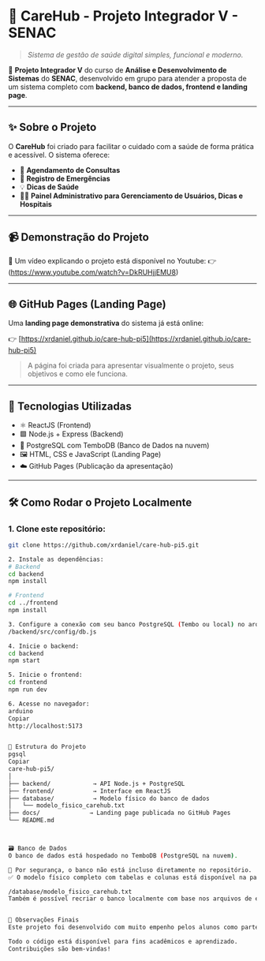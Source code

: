 # 💙 CareHub - Projeto Integrador V - SENAC

> _Sistema de gestão de saúde digital simples, funcional e moderno._

📌 **Projeto Integrador V** do curso de **Análise e Desenvolvimento de Sistemas** do **SENAC**, desenvolvido em grupo para atender a proposta de um sistema completo com **backend, banco de dados, frontend e landing page**.

---

## ✨ Sobre o Projeto

O **CareHub** foi criado para facilitar o cuidado com a saúde de forma prática e acessível. O sistema oferece:

- 📅 **Agendamento de Consultas**
- 🚨 **Registro de Emergências**
- 💡 **Dicas de Saúde**
- 👨‍⚕️ **Painel Administrativo para Gerenciamento de Usuários, Dicas e Hospitais**

---

## 📹 Demonstração do Projeto

🎥 Um vídeo explicando o projeto está disponível no Youtube:
👉 (https://www.youtube.com/watch?v=DkRUHjjEMU8)

---

## 🌐 GitHub Pages (Landing Page)

Uma **landing page demonstrativa** do sistema já está online:

👉 [https://xrdaniel.github.io/care-hub-pi5](https://xrdaniel.github.io/care-hub-pi5)

> A página foi criada para apresentar visualmente o projeto, seus objetivos e como ele funciona.

---

## 🚀 Tecnologias Utilizadas

- ⚛️ ReactJS (Frontend)
- 🟩 Node.js + Express (Backend)
- 🐘 PostgreSQL com TemboDB (Banco de Dados na nuvem)
- 🖼 HTML, CSS e JavaScript (Landing Page)
- ☁️ GitHub Pages (Publicação da apresentação)

---

## 🛠 Como Rodar o Projeto Localmente

### 1. Clone este repositório:
```bash
git clone https://github.com/xrdaniel/care-hub-pi5.git

2. Instale as dependências:
# Backend
cd backend
npm install

# Frontend
cd ../frontend
npm install

3. Configure a conexão com seu banco PostgreSQL (Tembo ou local) no arquivo:
/backend/src/config/db.js

4. Inicie o backend:
cd backend
npm start

5. Inicie o frontend:
cd frontend
npm run dev

6. Acesse no navegador:
arduino
Copiar
http://localhost:5173


📂 Estrutura do Projeto
pgsql
Copiar
care-hub-pi5/
│
├── backend/            → API Node.js + PostgreSQL
├── frontend/           → Interface em ReactJS
├── database/           → Modelo físico do banco de dados
│   └── modelo_fisico_carehub.txt
├── docs/              → Landing page publicada no GitHub Pages
└── README.md



🗃 Banco de Dados
O banco de dados está hospedado no TemboDB (PostgreSQL na nuvem).

🔐 Por segurança, o banco não está incluso diretamente no repositório.
✅ O modelo físico completo com tabelas e colunas está disponível na pasta:

/database/modelo_fisico_carehub.txt
Também é possível recriar o banco localmente com base nos arquivos de estrutura SQL e scripts usados no backend.


📌 Observações Finais
Este projeto foi desenvolvido com muito empenho pelos alunos como parte avaliativa do Projeto Integrador V – Curso Superior de Tecnologia em Análise e Desenvolvimento de Sistemas – SENAC.

Todo o código está disponível para fins acadêmicos e aprendizado.
Contribuições são bem-vindas! 

